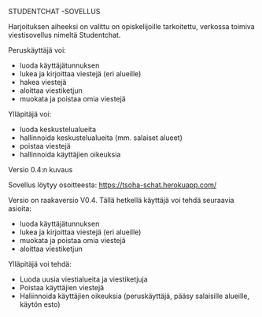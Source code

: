 STUDENTCHAT -SOVELLUS

Harjoituksen aiheeksi on valittu on opiskelijoille tarkoitettu, verkossa toimiva viestisovellus nimeltä Studentchat.

Peruskäyttäjä voi:

- luoda käyttäjätunnuksen
- lukea ja kirjoittaa viestejä (eri alueille)
- hakea viestejä
- aloittaa viestiketjun
- muokata ja poistaa omia viestejä

Ylläpitäjä voi:

- luoda keskustelualueita
- hallinnoida keskustelualueita (mm. salaiset alueet)
- poistaa viestejä
- hallinnoida käyttäjien oikeuksia

Versio 0.4:n kuvaus

Sovellus löytyy osoitteesta: https://tsoha-schat.herokuapp.com/

Versio on raakaversio V0.4. Tällä hetkellä käyttäjä voi tehdä seuraavia asioita:
- luoda käyttäjätunnuksen
- lukea ja kirjoittaa viestejä (eri alueille)
- muokata ja poistaa omia viestejä
- aloittaa viestiketjun

Ylläpitäjä voi tehdä:
- Luoda uusia viestialueita ja viestiketjuja
- Poistaa käyttäjien viestejä
- Haliinnoida käyttäjien oikeuksia (peruskäyttäjä, pääsy salaisille alueille, käytön esto)
